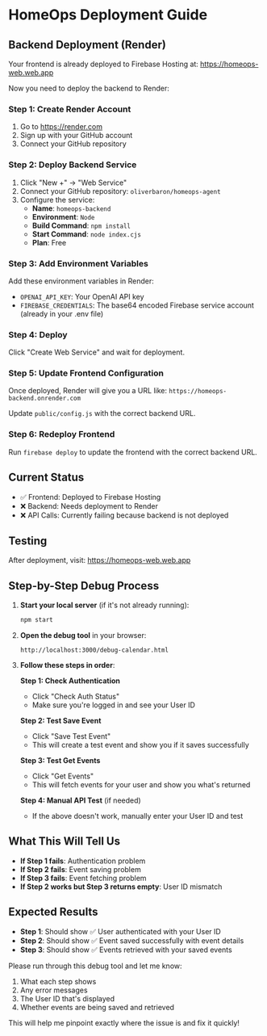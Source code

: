 # HomeOps Deployment Guide

## Backend Deployment (Render)

Your frontend is already deployed to Firebase Hosting at: https://homeops-web.web.app

Now you need to deploy the backend to Render:

### Step 1: Create Render Account
1. Go to https://render.com
2. Sign up with your GitHub account
3. Connect your GitHub repository

### Step 2: Deploy Backend Service
1. Click "New +" → "Web Service"
2. Connect your GitHub repository: `oliverbaron/homeops-agent`
3. Configure the service:
   - **Name**: `homeops-backend`
   - **Environment**: `Node`
   - **Build Command**: `npm install`
   - **Start Command**: `node index.cjs`
   - **Plan**: Free

### Step 3: Add Environment Variables
Add these environment variables in Render:
- `OPENAI_API_KEY`: Your OpenAI API key
- `FIREBASE_CREDENTIALS`: The base64 encoded Firebase service account (already in your .env file)

### Step 4: Deploy
Click "Create Web Service" and wait for deployment.

### Step 5: Update Frontend Configuration
Once deployed, Render will give you a URL like: `https://homeops-backend.onrender.com`

Update `public/config.js` with the correct backend URL.

### Step 6: Redeploy Frontend
Run `firebase deploy` to update the frontend with the correct backend URL.

## Current Status
- ✅ Frontend: Deployed to Firebase Hosting
- ❌ Backend: Needs deployment to Render
- ❌ API Calls: Currently failing because backend is not deployed

## Testing
After deployment, visit: https://homeops-web.web.app 

## Step-by-Step Debug Process

1. **Start your local server** (if it's not already running):
   ```bash
   npm start
   ```

2. **Open the debug tool** in your browser:
   ```
   http://localhost:3000/debug-calendar.html
   ```

3. **Follow these steps in order**:

   **Step 1: Check Authentication**
   - Click "Check Auth Status"
   - Make sure you're logged in and see your User ID

   **Step 2: Test Save Event**
   - Click "Save Test Event"
   - This will create a test event and show you if it saves successfully

   **Step 3: Test Get Events**
   - Click "Get Events"
   - This will fetch events for your user and show you what's returned

   **Step 4: Manual API Test** (if needed)
   - If the above doesn't work, manually enter your User ID and test

## What This Will Tell Us

- **If Step 1 fails**: Authentication problem
- **If Step 2 fails**: Event saving problem
- **If Step 3 fails**: Event fetching problem
- **If Step 2 works but Step 3 returns empty**: User ID mismatch

## Expected Results

- **Step 1**: Should show ✅ User authenticated with your User ID
- **Step 2**: Should show ✅ Event saved successfully with event details
- **Step 3**: Should show ✅ Events retrieved with your saved events

Please run through this debug tool and let me know:
1. What each step shows
2. Any error messages
3. The User ID that's displayed
4. Whether events are being saved and retrieved

This will help me pinpoint exactly where the issue is and fix it quickly! 